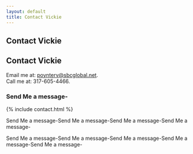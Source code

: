 ```yaml
---
layout: default
title: Contact Vickie
---
```


  <h2 class="pageTitle">Contact Vickie</h2>

<div id="contact">
  <h2 class="pageTitle">Contact Vickie</h2>
    <p class="intro">Email me at: <a href="mailto:poynterv@sbcglobal.net">poynterv@sbcglobal.net</a>.
      <br>
      Call me at: 317-605-4466.
      <br>
  </p>
      <h3>Send Me a message-</h3>
        {% include contact.html %}
    </p>

  
  <div class="contactContent">

Send Me a message-Send Me a message-Send Me a message-Send Me a message-

  </div>

  Send Me a message-Send Me a message-Send Me a message-Send Me a message-Send Me a message-
</div>